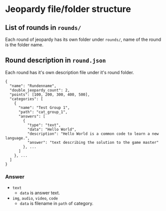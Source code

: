 # Jeopardy file/folder structure

## List of rounds in `rounds/`
Each round of jeopardy has its own folder under `rounds/`,
name of the round is the folder name.

## Round description in `round.json`
Each round has it's own description file under it's round folder.

```
{
  "name": "Rundenname",
  "double_jeopardy_count": 2,
  "points": [100, 200, 300, 400, 500],
  "categories": [
    {
      "name": "Test Group 1",
      "path": "cat_group_1",
      "answers": [
        {
          "type": "text",
          "data": "Hello World",
          "description": "Hello World is a common code to learn a new language.",
          "answer": "text describing the solution to the game master"
        }, ...
      ]
    }, ...
  ]
}
```

### Answer
* `text`
  * `data` is answer text.
* `img`, `audio`, `video`, `code`
  * `data` is filename in `path` of category.